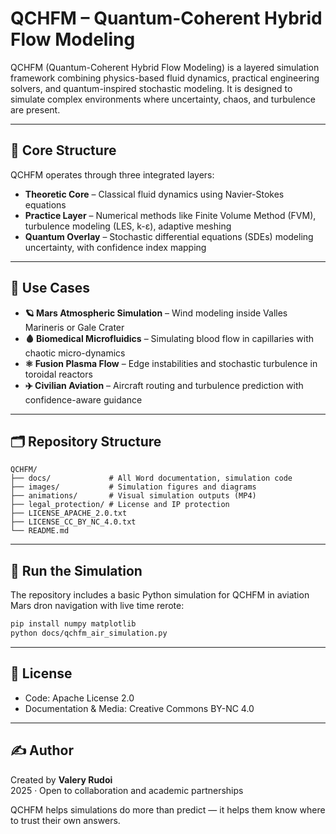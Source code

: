 # QCHFM – Quantum-Coherent Hybrid Flow Modeling

QCHFM (Quantum-Coherent Hybrid Flow Modeling) is a layered simulation framework combining physics-based fluid dynamics, practical engineering solvers, and quantum-inspired stochastic modeling. It is designed to simulate complex environments where uncertainty, chaos, and turbulence are present.

---

## 📐 Core Structure

QCHFM operates through three integrated layers:

- **Theoretic Core** – Classical fluid dynamics using Navier-Stokes equations
- **Practice Layer** – Numerical methods like Finite Volume Method (FVM), turbulence modeling (LES, k-ε), adaptive meshing
- **Quantum Overlay** – Stochastic differential equations (SDEs) modeling uncertainty, with confidence index mapping

---

## 🧪 Use Cases

- **🪐 Mars Atmospheric Simulation** – Wind modeling inside Valles Marineris or Gale Crater
- **🩸 Biomedical Microfluidics** – Simulating blood flow in capillaries with chaotic micro-dynamics
- **⚛️ Fusion Plasma Flow** – Edge instabilities and stochastic turbulence in toroidal reactors
- **✈️ Civilian Aviation** – Aircraft routing and turbulence prediction with confidence-aware guidance

---

## 🗂️ Repository Structure

```
QCHFM/
├── docs/             # All Word documentation, simulation code
├── images/           # Simulation figures and diagrams
├── animations/       # Visual simulation outputs (MP4)
├── legal_protection/ # License and IP protection
├── LICENSE_APACHE_2.0.txt
├── LICENSE_CC_BY_NC_4.0.txt
└── README.md
```

---

## 🚀 Run the Simulation

The repository includes a basic Python simulation for QCHFM in aviation Mars dron navigation with live time rerote:

```bash
pip install numpy matplotlib
python docs/qchfm_air_simulation.py
```

---

## 📜 License

- Code: Apache License 2.0
- Documentation & Media: Creative Commons BY-NC 4.0

---

## ✍️ Author

Created by **Valery Rudoi**  
2025 · Open to collaboration and academic partnerships

QCHFM helps simulations do more than predict — it helps them know where to trust their own answers.
